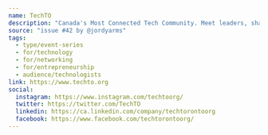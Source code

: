 ```yaml
---
name: TechTO
description: "Canada's Most Connected Tech Community. Meet leaders, share ideas, and connect with people who can open new doors."
source: "issue #42 by @jordyarms"
tags:
  - type/event-series
  - for/technology
  - for/networking
  - for/entrepreneurship
  - audience/technologists
link: https://www.techto.org
social:
  instagram: https://www.instagram.com/techtoorg/
  twitter: https://twitter.com/TechTO
  linkedin: https://ca.linkedin.com/company/techtorontoorg
  facebook: https://www.facebook.com/techtorontoorg/
---
```


<!-- Community added from GitHub issue #42 -->

